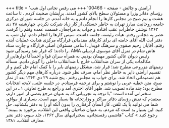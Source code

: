 +++
title = 'آرامش و چالش - صفحه - 00466'
+++
می رفس نجانی اول شب رؤسای دفاتر وزرا و مسئولان سطح بالای کشور آمدند. برایشان صحبت کردم . تا ساعت هشت و نیم صبح در مجلس کارها را انجام دادم و به خانه آمدم. در جلسه شورای مرکزی جامعه روحانیت مبارز تهران به خاطر خستگی از کار زیاد شرکت نکردم. چهارشنبه ۲۸ دی ۱۳۶۲ نوشتن خاطرات عقب افتاده و جواب به مراجعان، قسمت عمده وقتم را گرفت. عصر به مجلس رفتم. هیأت رئیسه، جلسه داشت. سپس کارها را انجام دادم. اول شب به دفتر آیت الله آقای خامنه ای برای کارهای مقدماتی قرارگاه مرکزی هدایت عملیات آینده رفتم. آقایان رحیم صفوی و سرهنگ قویدل، اسامی مسئولان اصلی قرارگاه و چارت ستاد را دادند؛ که قرار شد رسیدگی شود. AMA هاش شام در منزل آقای موسوی اردبیلی رئیس دیوان عالی کشور مهمان بودیم. به همراه سران قوا و احمدآقا نوارهایی از مکالمات یکی از سران ضدانقلاب خارج با ضدانقلاب داخلی را گوش دادیم. مسأله زمینهای مزروعی مطرح شد؛ قرار شد، مشکل زمینهای بایر را با کمک امام حل کنیم و از تقسیم اراضی دایر به خاطر نظر امام، صرف نظر شود. درباره کارهای مهم دیگر کشور هم تصمیماتی اتخاذ شد. برای خواب به مجلس رفتم . پنج شنبه ۲۹ دی ۱۳۶۲ بعد از نماز صبح، متن خطبه عربی را نوشتم و برای ترجمه فرستادم. در جلسه علنی، لایحه انتخابات مطرح بود؛ چند ماده تصویب شد. ظهر آقای اختری آمد و راجع به طرح تعاونی ۱ ـ در این سخنرانی آمده است: "با توجه به تجربیاتی که به عنوان مرجع بعضی از امور دارم، معتقدم که نقش رؤسای دفاتر مراکز و وزارتخانه ها بسیار مهم است. بسیاری از مواقع، شما می توانید با یک تلفن، کار انسان گرفتاری را بدون آنکه او را به دفتر بکشانید، حل کنید. این بسیار بد است که مردم، به عنوان صاحبان واقعی این انقلاب، برخورد بد ببینند." رجوع کنید > کتاب "هاشمی رفسنجانی، سخنرانیهای سال ۱۳۶۲، جلد سوم، دفتر نشر معارف انقلاب، ۱۳۸۱.